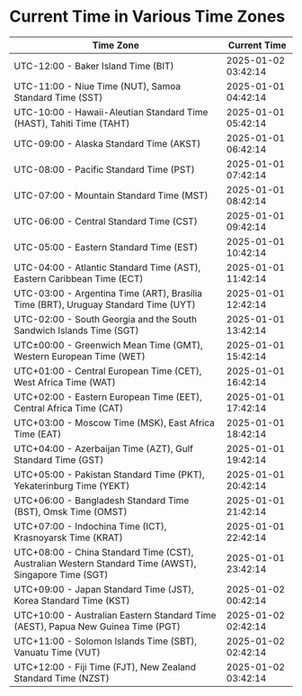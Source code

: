# Current Time in Various Time Zones

| Time Zone | Current Time |
|-----------|--------------|
| UTC-12:00 - Baker Island Time (BIT) | 2025-01-02 03:42:14 |
| UTC-11:00 - Niue Time (NUT), Samoa Standard Time (SST) | 2025-01-01 04:42:14 |
| UTC-10:00 - Hawaii-Aleutian Standard Time (HAST), Tahiti Time (TAHT) | 2025-01-01 05:42:14 |
| UTC-09:00 - Alaska Standard Time (AKST) | 2025-01-01 06:42:14 |
| UTC-08:00 - Pacific Standard Time (PST) | 2025-01-01 07:42:14 |
| UTC-07:00 - Mountain Standard Time (MST) | 2025-01-01 08:42:14 |
| UTC-06:00 - Central Standard Time (CST) | 2025-01-01 09:42:14 |
| UTC-05:00 - Eastern Standard Time (EST) | 2025-01-01 10:42:14 |
| UTC-04:00 - Atlantic Standard Time (AST), Eastern Caribbean Time (ECT) | 2025-01-01 11:42:14 |
| UTC-03:00 - Argentina Time (ART), Brasília Time (BRT), Uruguay Standard Time (UYT) | 2025-01-01 12:42:14 |
| UTC-02:00 - South Georgia and the South Sandwich Islands Time (SGT) | 2025-01-01 13:42:14 |
| UTC±00:00 - Greenwich Mean Time (GMT), Western European Time (WET) | 2025-01-01 15:42:14 |
| UTC+01:00 - Central European Time (CET), West Africa Time (WAT) | 2025-01-01 16:42:14 |
| UTC+02:00 - Eastern European Time (EET), Central Africa Time (CAT) | 2025-01-01 17:42:14 |
| UTC+03:00 - Moscow Time (MSK), East Africa Time (EAT) | 2025-01-01 18:42:14 |
| UTC+04:00 - Azerbaijan Time (AZT), Gulf Standard Time (GST) | 2025-01-01 19:42:14 |
| UTC+05:00 - Pakistan Standard Time (PKT), Yekaterinburg Time (YEKT) | 2025-01-01 20:42:14 |
| UTC+06:00 - Bangladesh Standard Time (BST), Omsk Time (OMST) | 2025-01-01 21:42:14 |
| UTC+07:00 - Indochina Time (ICT), Krasnoyarsk Time (KRAT) | 2025-01-01 22:42:14 |
| UTC+08:00 - China Standard Time (CST), Australian Western Standard Time (AWST), Singapore Time (SGT) | 2025-01-01 23:42:14 |
| UTC+09:00 - Japan Standard Time (JST), Korea Standard Time (KST) | 2025-01-02 00:42:14 |
| UTC+10:00 - Australian Eastern Standard Time (AEST), Papua New Guinea Time (PGT) | 2025-01-02 02:42:14 |
| UTC+11:00 - Solomon Islands Time (SBT), Vanuatu Time (VUT) | 2025-01-02 02:42:14 |
| UTC+12:00 - Fiji Time (FJT), New Zealand Standard Time (NZST) | 2025-01-02 03:42:14 |
